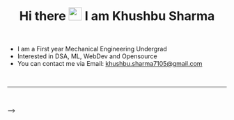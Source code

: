 <h1 align = "center"> Hi there <img src="https://raw.githubusercontent.com/MartinHeinz/MartinHeinz/master/wave.gif" width="30px"> I am Khushbu Sharma </h1>
<br />

- I am a First year Mechanical Engineering Undergrad
- Interested in DSA, ML, WebDev and Opensource 
- You can contact me via Email: khushbu.sharma7105@gmail.com


<br />

<hr />

<br />

-->
<div align = "center" style="display: flex; flex-direction: row;">
</div>
